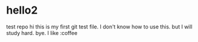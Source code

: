 # hello2
test repo
hi this is my first git test file.
I don't know how to use this. but I will study hard. bye.
I like :coffee
